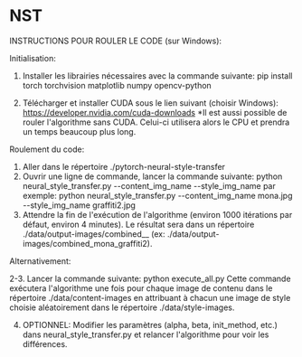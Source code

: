 # NST

INSTRUCTIONS POUR ROULER LE CODE (sur Windows):

Initialisation:

1. Installer les librairies nécessaires avec la commande suivante:
pip install torch torchvision matplotlib numpy opencv-python

2. Télécharger et installer CUDA sous le lien suivant (choisir Windows):
https://developer.nvidia.com/cuda-downloads
*Il est aussi possible de rouler l'algorithme sans CUDA. Celui-ci utilisera alors le CPU et prendra un temps beaucoup plus long.


Roulement du code:

1. Aller dans le répertoire ./pytorch-neural-style-transfer
2. Ouvrir une ligne de commande, lancer la commande suivante:
   python neural_style_transfer.py --content_img_name <content-img-name> --style_img_name <style-img-name>
   par exemple:
   python neural_style_transfer.py --content_img_name mona.jpg --style_img_name graffiti2.jpg
3. Attendre la fin de l'exécution de l'algorithme (environ 1000 itérations par défaut, environ 4 minutes). Le résultat sera dans un répertoire ./data/output-images/combined_<content-img-name>_<style-img-name> (ex: ./data/output-images/combined_mona_graffiti2).

Alternativement:

2-3. Lancer la commande suivante:
    python execute_all.py
    Cette commande exécutera l'algorithme une fois pour chaque image de contenu dans le répertoire ./data/content-images en attribuant à chacun une image de style choisie aléatoirement dans le répertoire ./data/style-images.

4. OPTIONNEL: Modifier les paramètres (alpha, beta, init_method, etc.) dans neural_style_transfer.py et relancer l'algorithme pour voir les différences.
